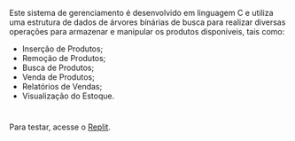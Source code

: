 Este sistema de gerenciamento é desenvolvido em linguagem C e utiliza uma estrutura de dados de árvores bínárias de busca para realizar diversas operações para armazenar e manipular os produtos disponíveis, tais como:

* Inserção de Produtos;
* Remoção de Produtos; 
* Busca de Produtos;
* Venda de Produtos; 
* Relatórios de Vendas;
* Visualização do Estoque.

#

Para testar, acesse o [Replit](https://replit.com/@humbertofarrapo/GerenciadorDeEstoque#main.c).

